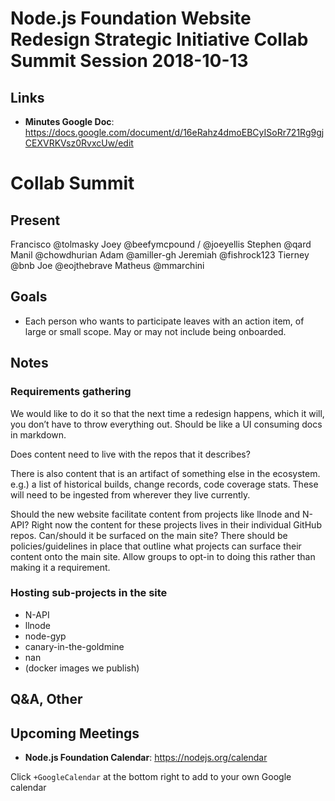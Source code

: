 # Node.js Foundation Website Redesign Strategic Initiative Collab Summit Session 2018-10-13

## Links

* **Minutes Google Doc**: https://docs.google.com/document/d/16eRahz4dmoEBCyISoRr721Rg9gjCEXVRKVsz0RvxcUw/edit

# Collab Summit

## Present

Francisco @tolmasky
Joey @beefymcpound / @joeyellis
Stephen @qard
Manil @chowdhurian
Adam @amiller-gh
Jeremiah @fishrock123
Tierney @bnb
Joe @eojthebrave
Matheus @mmarchini

## Goals

* Each person who wants to participate leaves with an action item, of large or small scope. May or may not include being onboarded.

## Notes

### Requirements gathering

We would like to do it so that the next time a redesign happens, which it will, you don’t have to throw everything out. Should be like a UI consuming docs in markdown.

Does content need to live with the repos that it describes?

There is also content that is an artifact of something else in the ecosystem. e.g.) a list of historical builds, change records, code coverage stats. These will need to be ingested from wherever they live currently.

Should the new website facilitate content from projects like llnode and N-API? Right now the content for these projects lives in their individual GitHub repos. Can/should it be surfaced on the main site? There should be policies/guidelines in place that outline what projects can surface their content onto the main site. Allow groups to opt-in to doing this rather than making it a requirement.

### Hosting sub-projects in the site

* N-API
* llnode
* node-gyp
* canary-in-the-goldmine
* nan
* (docker images we publish)

## Q&A, Other

## Upcoming Meetings

* **Node.js Foundation Calendar**: https://nodejs.org/calendar

Click `+GoogleCalendar` at the bottom right to add to your own Google calendar
